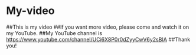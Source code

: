 # My-video
##This is my video
##If you want more video, please come and watch it on my YouTube.
##My YouTube channel is https://www.youtube.com/channel/UCi6X8P0r0dZyyCwV6y2sBIA
##Thank you!
